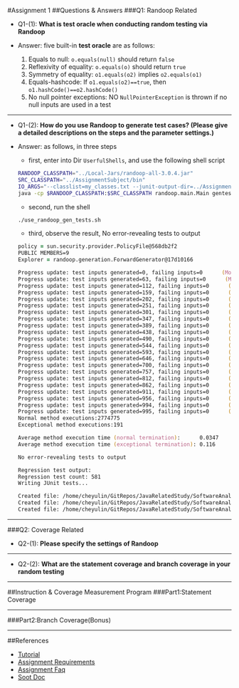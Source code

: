 #Assignment 1
##Questions & Answers
###Q1: Randoop Related
- Q1-(1): **What is test oracle when conducting random testing via Randoop**

- Answer: five built-in **test oracle** are as follows:
  1. Equals to null: `o.equals(null)` should return `false`
  1. Reflexivity of equality: `o.equals(o)` should return `true`
  1. Symmetry of equality: `o1.equals(o2)` implies `o2.equals(o1)`
  1. Equals-hashcode: If `o1.equals(o2)==true`, then `o1.hashCode()==o2.hashCode()`
  1. No null pointer exceptions: NO `NullPointerException` is thrown if no null inputs are used in a test

---

- Q1-(2): **How do you use Randoop to generate test cases? (Please give a detailed descriptions on the steps and the parameter settings.)**

- Answer: as follows, in three steps

  - first, enter into Dir `UserfulShells`, and use the following shell script

  ```zsh
  RANDOOP_CLASSPATH="../Local-Jars/randoop-all-3.0.4.jar"
  SRC_CLASSPATH="../AssignmentSubject/bin"
  IO_ARGS="--classlist=my_classes.txt --junit-output-dir=../AssignmentSubject/test_src"
  java -cp $RANDOOP_CLASSPATH:$SRC_CLASSPATH randoop.main.Main gentests $IO_ARGS
  ```

  - second, run the shell

  ```zsh
  ./use_randoop_gen_tests.sh
  ```

  - third, observe the result, No error-revealing tests to output

  ```zsh
  policy = sun.security.provider.PolicyFile@568db2f2
  PUBLIC MEMBERS=9
  Explorer = randoop.generation.ForwardGenerator@17d10166

  Progress update: test inputs generated=0, failing inputs=0      (Mon Oct 10 16:17:26 HKT 2016)
  Progress update: test inputs generated=63, failing inputs=0      (Mon Oct 10 16:17:31 HKT 2016)
  Progress update: test inputs generated=112, failing inputs=0      (Mon Oct 10 16:17:36 HKT 2016)
  Progress update: test inputs generated=159, failing inputs=0      (Mon Oct 10 16:17:41 HKT 2016)
  Progress update: test inputs generated=202, failing inputs=0      (Mon Oct 10 16:17:46 HKT 2016)
  Progress update: test inputs generated=251, failing inputs=0      (Mon Oct 10 16:17:51 HKT 2016)
  Progress update: test inputs generated=301, failing inputs=0      (Mon Oct 10 16:17:56 HKT 2016)
  Progress update: test inputs generated=347, failing inputs=0      (Mon Oct 10 16:18:01 HKT 2016)
  Progress update: test inputs generated=389, failing inputs=0      (Mon Oct 10 16:18:06 HKT 2016)
  Progress update: test inputs generated=438, failing inputs=0      (Mon Oct 10 16:18:11 HKT 2016)
  Progress update: test inputs generated=490, failing inputs=0      (Mon Oct 10 16:18:16 HKT 2016)
  Progress update: test inputs generated=544, failing inputs=0      (Mon Oct 10 16:18:21 HKT 2016)
  Progress update: test inputs generated=593, failing inputs=0      (Mon Oct 10 16:18:26 HKT 2016)
  Progress update: test inputs generated=646, failing inputs=0      (Mon Oct 10 16:18:31 HKT 2016)
  Progress update: test inputs generated=700, failing inputs=0      (Mon Oct 10 16:18:36 HKT 2016)
  Progress update: test inputs generated=757, failing inputs=0      (Mon Oct 10 16:18:41 HKT 2016)
  Progress update: test inputs generated=812, failing inputs=0      (Mon Oct 10 16:18:46 HKT 2016)
  Progress update: test inputs generated=862, failing inputs=0      (Mon Oct 10 16:18:51 HKT 2016)
  Progress update: test inputs generated=911, failing inputs=0      (Mon Oct 10 16:18:56 HKT 2016)
  Progress update: test inputs generated=956, failing inputs=0      (Mon Oct 10 16:19:01 HKT 2016)
  Progress update: test inputs generated=994, failing inputs=0      (Mon Oct 10 16:19:06 HKT 2016)
  Progress update: test inputs generated=995, failing inputs=0      (Mon Oct 10 16:19:06 HKT 2016)
  Normal method executions:2774775
  Exceptional method executions:191

  Average method execution time (normal termination):      0.0347
  Average method execution time (exceptional termination): 0.116

  No error-revealing tests to output

  Regression test output:
  Regression test count: 581
  Writing JUnit tests...

  Created file: /home/cheyulin/GitRepos/JavaRelatedStudy/SoftwareAnalysis/Assignments/Assign1/UserfulShells/../AssignmentSubject/test_src/RegressionTest0.java
  Created file: /home/cheyulin/GitRepos/JavaRelatedStudy/SoftwareAnalysis/Assignments/Assign1/UserfulShells/../AssignmentSubject/test_src/RegressionTest1.java
  Created file: /home/cheyulin/GitRepos/JavaRelatedStudy/SoftwareAnalysis/Assignments/Assign1/UserfulShells/../AssignmentSubject/test_src/RegressionTest.java
  ```

---

###Q2: Coverage Related
- Q2-(1): **Please specify the settings of Randoop**

---

- Q2-(2): **What are the statement coverage and branch coverage in your random testing**

---

##Instruction & Coverage Measurement Program
###Part1:Statement Coverage

---

###Part2:Branch Coverage(Bonus)

---

##References
- [Tutorial](../../../SoftwareAnalysis/References/workshop1/Tutorial_1.pdf)
- [Assignment Requirements](https://course.cse.ust.hk/comp5111/assignment/assignment1.html)
- [Assignment Faq](http://sccpu2.cse.ust.hk/wurongxin/faq.html)
- [Soot Doc](https://course.cse.ust.hk/comp5111/assignment/soot_tutorials/index.html)
